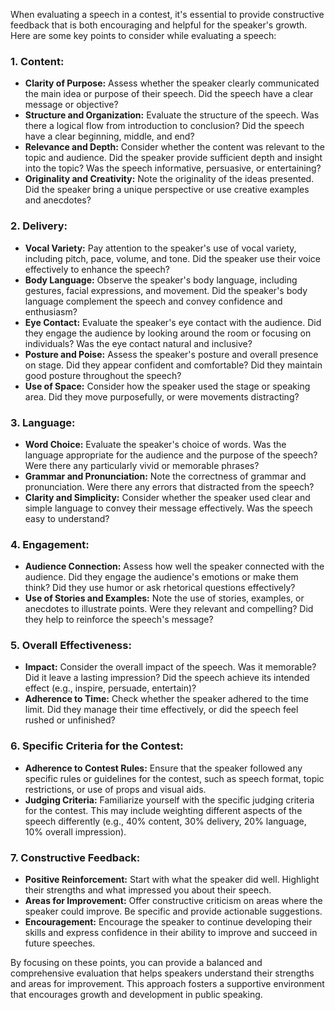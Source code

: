 When evaluating a speech in a contest, it's essential to provide constructive feedback that is both encouraging and helpful for the speaker's growth. 
Here are some key points to consider while evaluating a speech:

### **1. Content:**
- **Clarity of Purpose:** Assess whether the speaker clearly communicated the main idea or purpose of their speech. Did the speech have a clear message or objective?
- **Structure and Organization:** Evaluate the structure of the speech. Was there a logical flow from introduction to conclusion? Did the speech have a clear beginning, middle, and end?
- **Relevance and Depth:** Consider whether the content was relevant to the topic and audience. Did the speaker provide sufficient depth and insight into the topic? Was the speech informative, persuasive, or entertaining?
- **Originality and Creativity:** Note the originality of the ideas presented. Did the speaker bring a unique perspective or use creative examples and anecdotes?

### **2. Delivery:**
- **Vocal Variety:** Pay attention to the speaker's use of vocal variety, including pitch, pace, volume, and tone. Did the speaker use their voice effectively to enhance the speech?
- **Body Language:** Observe the speaker's body language, including gestures, facial expressions, and movement. Did the speaker's body language complement the speech and convey confidence and enthusiasm?
- **Eye Contact:** Evaluate the speaker's eye contact with the audience. Did they engage the audience by looking around the room or focusing on individuals? Was the eye contact natural and inclusive?
- **Posture and Poise:** Assess the speaker's posture and overall presence on stage. Did they appear confident and comfortable? Did they maintain good posture throughout the speech?
- **Use of Space:** Consider how the speaker used the stage or speaking area. Did they move purposefully, or were movements distracting?

### **3. Language:**
- **Word Choice:** Evaluate the speaker's choice of words. Was the language appropriate for the audience and the purpose of the speech? Were there any particularly vivid or memorable phrases?
- **Grammar and Pronunciation:** Note the correctness of grammar and pronunciation. Were there any errors that distracted from the speech?
- **Clarity and Simplicity:** Consider whether the speaker used clear and simple language to convey their message effectively. Was the speech easy to understand?

### **4. Engagement:**
- **Audience Connection:** Assess how well the speaker connected with the audience. Did they engage the audience's emotions or make them think? Did they use humor or ask rhetorical questions effectively?
- **Use of Stories and Examples:** Note the use of stories, examples, or anecdotes to illustrate points. Were they relevant and compelling? Did they help to reinforce the speech's message?

### **5. Overall Effectiveness:**
- **Impact:** Consider the overall impact of the speech. Was it memorable? Did it leave a lasting impression? Did the speech achieve its intended effect (e.g., inspire, persuade, entertain)?
- **Adherence to Time:** Check whether the speaker adhered to the time limit. Did they manage their time effectively, or did the speech feel rushed or unfinished?

### **6. Specific Criteria for the Contest:**
- **Adherence to Contest Rules:** Ensure that the speaker followed any specific rules or guidelines for the contest, such as speech format, topic restrictions, or use of props and visual aids.
- **Judging Criteria:** Familiarize yourself with the specific judging criteria for the contest. This may include weighting different aspects of the speech differently (e.g., 40% content, 30% delivery, 20% language, 10% overall impression).

### **7. Constructive Feedback:**
- **Positive Reinforcement:** Start with what the speaker did well. Highlight their strengths and what impressed you about their speech.
- **Areas for Improvement:** Offer constructive criticism on areas where the speaker could improve. Be specific and provide actionable suggestions.
- **Encouragement:** Encourage the speaker to continue developing their skills and express confidence in their ability to improve and succeed in future speeches.

By focusing on these points, you can provide a balanced and comprehensive evaluation that helps speakers understand their strengths and areas for improvement. This approach fosters a supportive environment that encourages growth and development in public speaking.

